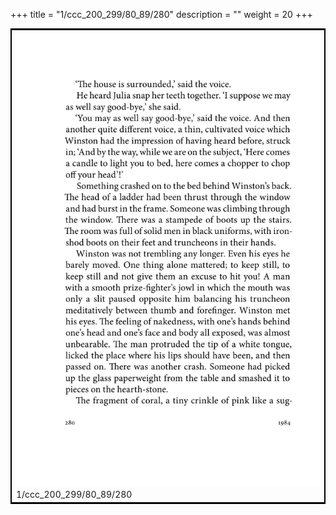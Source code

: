 +++
title = "1/ccc_200_299/80_89/280"
description = ""
weight = 20
+++

<table style="border:2px solid black;max-width:800px;max-height:800px;" 
><tr><td><img class="center-fit-jpg"
src="/jpg_/out_jpg_1984__280.jpg"  >1/ccc_200_299/80_89/280</img></td></tr></table>